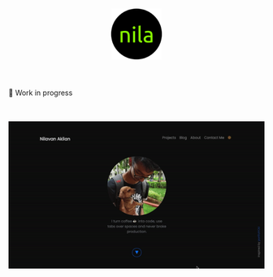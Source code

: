 <h1 align="center">
<a href="https://nilavan.github.io/">
<img width=100 src="assets/android-chrome-512x512.png"/>
</a>
</h1><br>

🚧 Work in progress

<br>
<br>
<div align="center">
  <img src="screenshot.gif">
</div>

